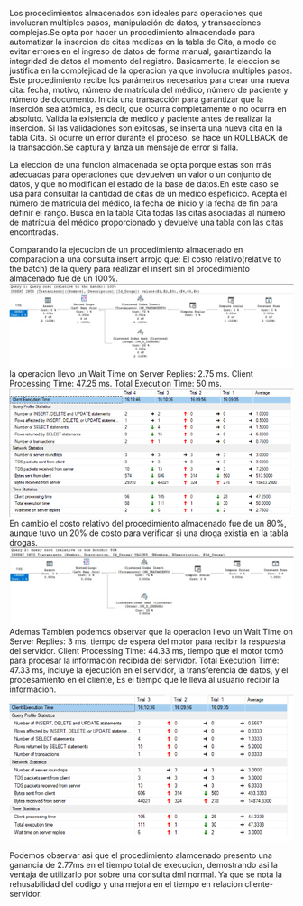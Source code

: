 Los procedimientos almacenados son ideales para operaciones que involucran múltiples pasos, manipulación de datos, y transacciones complejas.Se opta por hacer un procedimiento almacendado para automatizar la insercion de citas medicas en la tabla de Cita, a modo de evitar errores en el ingreso de datos de forma manual, garantizando la integridad de datos al momento del registro. Basicamente, la eleccion se justifica en la complejidad de la operacion ya que involucra multiples pasos.
Este procedimiento recibe los parámetros necesarios para crear una nueva cita: fecha, motivo, número de matrícula del médico, número de paciente y número de documento.
Inicia una transacción para garantizar que la inserción sea atómica, es decir, que ocurra completamente o no ocurra en absoluto.
Valida la existencia de medico y paciente antes de realizar la insercion.
Si las validaciones son exitosas, se inserta una nueva cita en la tabla Cita.
Si ocurre un error durante el proceso, se hace un ROLLBACK de la transacción.Se captura y lanza un mensaje de error si falla.

La eleccion de una funcion almacenada se opta porque estas son más adecuadas para operaciones que devuelven un valor o un conjunto de datos, y que no modifican el estado de la base de datos.En este caso se usa para consultar la cantidad de citas de un medico espeficico.
Acepta el número de matrícula del médico, la fecha de inicio y la fecha de fin para definir el rango. Busca en la tabla Cita todas las citas asociadas al número de matrícula del médico proporcionado y devuelve una tabla con las citas encontradas.

Comparando la ejecucion de un procedimiento almacenado en comparacion a una consulta insert arrojo que:
El costo relativo(relative to the batch) de la query para realizar el insert sin el procedimiento almacenado fue de un 100%.
![alt text](image.png)
la operacion llevo un Wait Time on Server Replies: 2.75 ms. Client Processing Time: 47.25 ms. Total Execution Time: 50 ms.
![alt text]({858ECBFE-300B-4E0F-A133-C7BDBED97B1E}.png)
En cambio el costo relativo del procedimiento almacenado fue de un 80%, aunque tuvo un 20% de costo para verificar si una droga existia en la tabla drogas.
![alt text](image-1.png)
Ademas Tambien podemos observar que la operacion llevo un Wait Time on Server Replies: 3 ms, tiempo de espera del motor para recibir la respuesta del servidor. Client Processing Time: 44.33 ms, tiempo que el motor tomó para procesar la información recibida del servidor. Total Execution Time: 47.33 ms, incluye la ejecución en el servidor, la transferencia de datos, y el procesamiento en el cliente, Es el tiempo que le lleva al usuario recibir la informacion.
![alt text]({7123C783-4123-4144-B77A-504E3631C32C}.png)

Podemos observar asi que el procedimiento alamcenado presento una ganancia de 2.77ms en el tiempo total de execucion, demostrando asi la ventaja de utilizarlo por sobre una consulta dml normal. Ya que se nota la rehusabilidad del codigo y una mejora en el tiempo en relacion cliente-servidor.
